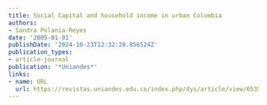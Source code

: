 ```yaml
---
title: Social Capital and household income in urban Colombia
authors:
- Sandra Polania-Reyes
date: '2005-01-01'
publishDate: '2024-10-23T12:32:28.856524Z'
publication_types:
- article-journal
publication: '*Uniandes*'
links:
- name: URL
  url: https://revistas.uniandes.edu.co/index.php/dys/article/view/6535/6717
---
```

